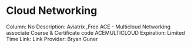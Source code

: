# Cloud Networking

Column: No
Description: Aviatrix ,Free ACE - Multicloud Networking associate Course & Certificate code ACEMULTICLOUD
Expiration: Limited Time
Link: Link
Provider: Bryan Guner